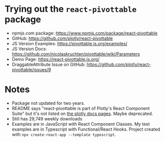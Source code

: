 # Trying out the `react-pivottable` package

- npmjs.com package: https://www.npmjs.com/package/react-pivottable
- GitHub: https://github.com/plotly/react-pivottable
- JS Version Examples: https://pivottable.js.org/examples/
- JS Version Docs: https://github.com/nicolaskruchten/pivottable/wiki/Parameters
- Demo Page: https://react-pivottable.js.org/
- DraggableAttribute Issue on GitHub: https://github.com/plotly/react-pivottable/issues/9

# Notes
- Package not updated for two years.
- README says "react-pivottable is part of Plotly's React Component Suite" but it's not listed on [the plotly docs pages](https://plot.ly/products/react/). Maybe deprecated.
- Still has 29,749 weekly downloads
- Examples are in JavaScript with React Component Classes. My test examples are in Typescript with Functional/React Hooks. Project created with `npx create-react-app --template typescript`.
